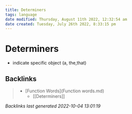 ```yaml
---
title: Determiners
tags: language
date modified: Thursday, August 11th 2022, 12:32:54 am
date created: Tuesday, July 26th 2022, 8:33:15 pm
---
```


# Determiners
- indicate specific object (a, the,that)

## Backlinks

> - [Function Words](Function words.md)
>   - [[Determiners]]

_Backlinks last generated 2022-10-04 13:01:19_
